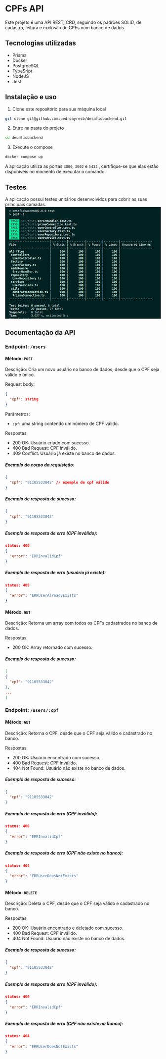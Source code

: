 # CPFs API

Este projeto é uma API REST, CRD, seguindo os padrões SOLID, de cadastro, leitura e exclusão de CPFs num banco de dados

## Tecnologias utilizadas

- Prisma
- Docker
- PostgreeSQL
- TypeSript
- NodeJS
- Jest

## Instalação e uso

1.  Clone este repositório para sua máquina local
```bash
git clone git@github.com:pedroayresb/desafiobackend.git
```
2. Entre na pasta do projeto
```bash
cd desafiobackend
```
3.  Execute o compose
```bash
docker compose up
```
A aplicação utiliza as portas `3000`, `3002` e `5432` , certifique-se que elas estão disponíveis no momento de executar o comando.

## Testes
A aplicação possui testes unitários desenvolvidos para cobrir as suas principais camadas.
  ![Exemplo test-coverage](imgs/test-coverage.png)

## Documentação da API

### Endpoint: `/users`

#### Método: `POST`

Descrição: Cria um novo usuário no banco de dados, desde que o CPF seja válido e único.

Request body:

```json
{
  "cpf": string
}
```

Parâmetros:

-   `cpf`: uma string contendo um número de CPF válido.

Respostas:

-   200 OK: Usuário criado com sucesso.
-   400 Bad Request: CPF inválido.
-   409 Conflict: Usuário já existe no banco de dados.

##### Exemplo do corpo da requisição:

```json
{
  "cpf": "91105533042" // exemplo de cpf válido
}
```

##### Exemplo de resposta de sucesso:

```json
{
  "cpf": "91105533042"
}
```
##### Exemplo de resposta de erro (CPF inválido):

```json
status: 400
{
  "error": "ERRInvalidCpf"
}
```
##### Exemplo de resposta de erro (usuário já existe):

```json
status: 409
{
  "error": "ERRUserAlreadyExists"
}
```
####  Método: `GET`

Descrição: Retorna um array com todos os CPFs cadastrados no banco de dados.

Respostas:

-   200 OK: Array retornado com sucesso.
##### Exemplo de resposta de sucesso:

```json
[
{
  "cpf": "91105533042"
},
...
]
```

### Endpoint: `/users/:cpf`

####  Método: `GET`

Descrição: Retorna o CPF,  desde que o CPF seja válido e cadastrado no banco.

Respostas:

-   200 OK: Usuário encontrado com sucesso.
-   400 Bad Request: CPF inválido.
-   404 Not Found: Usuário não existe no banco de dados.
##### Exemplo de resposta de sucesso:

```json
{
  "cpf": "91105533042"
}
```
##### Exemplo de resposta de erro (CPF inválido):

```json
status: 400
{
  "error": "ERRInvalidCpf"
}
```
##### Exemplo de resposta de erro (CPF não existe no banco):

```json
status: 404
{
  "error": "ERRUserDoesNotExists"
}
```
####  Método: `DELETE`

Descrição: Deleta o CPF,  desde que o CPF seja válido e cadastrado no banco.

Respostas:

-   200 OK: Usuário encontrado e deletado com sucesso.
-   400 Bad Request: CPF inválido.
-   404 Not Found: Usuário não existe no banco de dados.
##### Exemplo de resposta de sucesso:

```json
{
  "cpf": "91105533042"
}
```
##### Exemplo de resposta de erro (CPF inválido):

```json
status: 400
{
  "error": "ERRInvalidCpf"
}
```
##### Exemplo de resposta de erro (CPF não existe no banco):

```json
status: 404
{
  "error": "ERRUserDoesNotExists"
}
```
